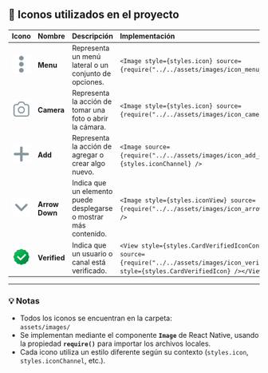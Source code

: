 ## 🧩 Iconos utilizados en el proyecto

|                            Icono                            | Nombre         | Descripción                                                       | Implementación                                                                                                                                                 |
| :---------------------------------------------------------: | :------------- | :---------------------------------------------------------------- | :------------------------------------------------------------------------------------------------------------------------------------------------------------- |
|       ![icon_menu](../assets/images/icon_menu_48.png)       | **Menu**       | Representa un menú lateral o un conjunto de opciones.             | `<Image style={styles.icon} source={require("../../assets/images/icon_menu_48.png")} />`                                                                       |
|     ![icon_camera](../assets/images/icon_camera_48.png)     | **Camera**     | Representa la acción de tomar una foto o abrir la cámara.         | `<Image style={styles.icon} source={require("../../assets/images/icon_camera_48.png")} />`                                                                     |
|        ![icon_add](../assets/images/icon_add_48.png)        | **Add**        | Representa la acción de agregar o crear algo nuevo.               | `<Image source={require("../../assets/images/icon_add_48.png")} style={styles.iconChannel} />`                                                                 |
| ![icon_arrow_down](../assets/images/icon_arrow_down_48.png) | **Arrow Down** | Indica que un elemento puede desplegarse o mostrar más contenido. | `<Image style={styles.iconView} source={require("../../assets/images/icon_arrow_down_48.png")} />`                                                             |
|   ![icon_verified](../assets/images/icon_verified_48.png)   | **Verified**   | Indica que un usuario o canal está verificado.                    | `<View style={styles.CardVerifiedIconContainer}><Image source={require("../../assets/images/icon_verified_48.png")} style={styles.CardVerifiedIcon} /></View>` |

---

### 💡 Notas

- Todos los iconos se encuentran en la carpeta:  
  `assets/images/`
- Se implementan mediante el componente **`Image`** de React Native, usando la propiedad **`require()`** para importar los archivos locales.
- Cada icono utiliza un estilo diferente según su contexto (`styles.icon`, `styles.iconChannel`, etc.).
